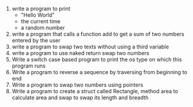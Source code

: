 1. write a program to print 
   * "Hello World"
   * the current time
   * a random number
1. write a program that calls a function add to get a sum of two numbers entered by the user
1. write a program to swap two texts without using a third variable
1. write a program to use naked return swap two numbers 
1. Write a switch case based program to print the os type on which this program runs
1. Write a program to reverse a sequence by traversing from beginning to end
1. Write a program to swap two numbers using pointers
1. Write a program to create a struct called Rectangle, method area to calculate area and swap to swap its length and breadth
